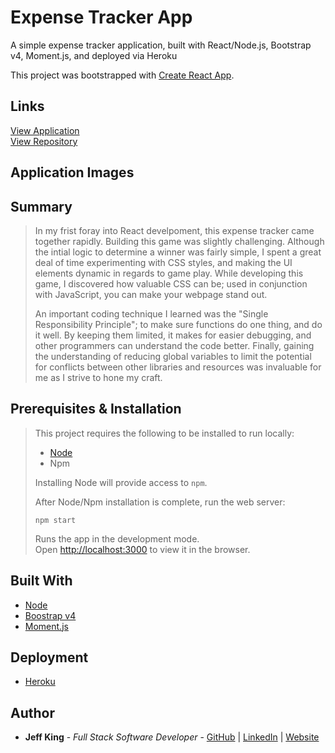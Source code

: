 # Expense Tracker App
A simple expense tracker application, built with React/Node.js, Bootstrap v4, Moment.js, and deployed via Heroku

This project was bootstrapped with [Create React App](https://github.com/facebook/create-react-app).

## Links
[View Application](https://jazfunk.github.io/expense-tracker-react-app/)  
[View Repository](https://github.com/jazfunk/expense-tracker-react-app.git)


## Application Images
<!-- <img src="images/snakeGame_SS_1.png">  
<img src="images/snakeGame_SS_1a.png">  
<img src="images/snakeGame_SS_2.png">   -->


## Summary
>In my frist foray into React develpoment, this expense tracker came together rapidly.  Building this game was slightly challenging. Although the intial logic to determine a winner was fairly simple, I spent a great deal of time experimenting with CSS styles, and making the UI elements dynamic in regards to game play. While developing this game, I discovered how valuable CSS can be; used in conjunction with JavaScript, you can make your webpage stand out.  
>
>An important coding technique I learned was the "Single Responsibility Principle"; to make sure functions do one thing, and do it well. By keeping them limited, it makes for easier debugging, and other programmers can understand the code better.  Finally, gaining the understanding of reducing global variables to limit the potential for conflicts between other libraries and resources was invaluable for me as I strive to hone my craft.

## Prerequisites & Installation
>This project requires the following to be installed to run locally:
> - [Node](https://nodejs.org/en/)
> - Npm
>
>Installing Node will provide access to `npm`.
>
>After Node/Npm installation is complete, run the web server:
>```
>npm start
>```
>
>Runs the app in the development mode.<br />
>Open [http://localhost:3000](http://localhost:3000) to view it in the browser.


## Built With
* [Node](https://nodejs.org/en/)
* [Boostrap v4](https://)
* [Moment.js](https://)

## Deployment
* [Heroku](https://)

## Author
* **Jeff King** - *Full Stack Software Developer* - [GitHub](https://github.com/jazfunk) | [LinkedIn](https://www.linkedin.com/in/jeffking222/) | [Website](https://jeff-king.net)

